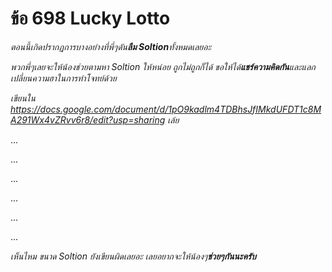 # ข้อ 698 Lucky Lotto


*ตอนนี้เกิดปรากฏการบางอย่างที่พี่ๆดัน**ลืม Soltion**ทั้งหมดเลยอะ*

*พวกพี่ๆเลยจะให้น้องช่วยตามหา Soltion ให้หน่อย ถูกไม่ถูกก็ได้ ขอให้ได้**แชร์ความคิดกัน**และแลกเปลี่ยนความฮาในการทำโจทย์ด้วย*

*เขียนใน https://docs.google.com/document/d/1pO9kadlm4TDBhsJfIMkdUFDT1c8MA291Wx4vZRvv6r8/edit?usp=sharing เล้ย*

...

...

...

...

...

...

*เห็นไหม ขนาด Soltion ยังเขียนผิดเลยอะ เลยอยากจะให้น้องๆ**ช่วยๆกันนะครับ***



